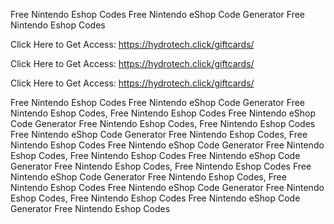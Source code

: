 Free Nintendo Eshop Codes Free Nintendo eShop Code Generator Free Nintendo Eshop Codes

Click Here to Get Access: https://hydrotech.click/giftcards/

Click Here to Get Access: https://hydrotech.click/giftcards/

Click Here to Get Access: https://hydrotech.click/giftcards/

Free Nintendo Eshop Codes Free Nintendo eShop Code Generator Free Nintendo Eshop Codes, Free Nintendo Eshop Codes Free Nintendo eShop Code Generator Free Nintendo Eshop Codes, Free Nintendo Eshop Codes Free Nintendo eShop Code Generator Free Nintendo Eshop Codes, Free Nintendo Eshop Codes Free Nintendo eShop Code Generator Free Nintendo Eshop Codes, Free Nintendo Eshop Codes Free Nintendo eShop Code Generator Free Nintendo Eshop Codes, Free Nintendo Eshop Codes Free Nintendo eShop Code Generator Free Nintendo Eshop Codes, Free Nintendo Eshop Codes Free Nintendo eShop Code Generator Free Nintendo Eshop Codes, Free Nintendo Eshop Codes Free Nintendo eShop Code Generator Free Nintendo Eshop Codes
